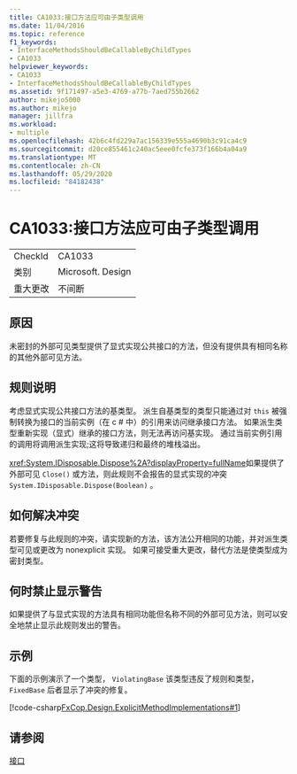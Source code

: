 ```yaml
---
title: CA1033:接口方法应可由子类型调用
ms.date: 11/04/2016
ms.topic: reference
f1_keywords:
- InterfaceMethodsShouldBeCallableByChildTypes
- CA1033
helpviewer_keywords:
- CA1033
- InterfaceMethodsShouldBeCallableByChildTypes
ms.assetid: 9f171497-a5e3-4769-a77b-7aed755b2662
author: mikejo5000
ms.author: mikejo
manager: jillfra
ms.workload:
- multiple
ms.openlocfilehash: 42b6c4fd229a7ac156339e555a4690b3c91ca4c9
ms.sourcegitcommit: d20ce855461c240ac5eee0fcfe373f166b4a04a9
ms.translationtype: MT
ms.contentlocale: zh-CN
ms.lasthandoff: 05/29/2020
ms.locfileid: "84182438"
---
```

# <a name="ca1033-interface-methods-should-be-callable-by-child-types"></a>CA1033:接口方法应可由子类型调用

|||
|-|-|
|CheckId|CA1033|
|类别|Microsoft. Design|
|重大更改|不间断|

## <a name="cause"></a>原因
未密封的外部可见类型提供了显式实现公共接口的方法，但没有提供具有相同名称的其他外部可见方法。

## <a name="rule-description"></a>规则说明
考虑显式实现公共接口方法的基类型。 派生自基类型的类型只能通过对 `this` 被强制转换为接口的当前实例（在 c # 中）的引用来访问继承接口方法。 如果派生类型重新实现（显式）继承的接口方法，则无法再访问基实现。 通过当前实例引用的调用将调用派生实现;这将导致递归和最终的堆栈溢出。

<xref:System.IDisposable.Dispose%2A?displayProperty=fullName>如果提供了外部可见 `Close()` 或方法，则此规则不会报告的显式实现的冲突 `System.IDisposable.Dispose(Boolean)` 。

## <a name="how-to-fix-violations"></a>如何解决冲突
若要修复与此规则的冲突，请实现新的方法，该方法公开相同的功能，并对派生类型可见或更改为 nonexplicit 实现。 如果可接受重大更改，替代方法是使类型成为密封类型。

## <a name="when-to-suppress-warnings"></a>何时禁止显示警告
如果提供了与显式实现的方法具有相同功能但名称不同的外部可见方法，则可以安全地禁止显示此规则发出的警告。

## <a name="example"></a>示例
下面的示例演示了一个类型， `ViolatingBase` 该类型违反了规则和类型， `FixedBase` 后者显示了冲突的修复。

[!code-csharp[FxCop.Design.ExplicitMethodImplementations#1](../code-quality/codesnippet/CSharp/ca1033-interface-methods-should-be-callable-by-child-types_1.cs)]

## <a name="see-also"></a>请参阅
[接口](/dotnet/csharp/programming-guide/interfaces/index)
